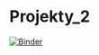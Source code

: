 # Projekty_2
[![Binder](https://mybinder.org/badge_logo.svg)](https://mybinder.org/v2/gh/Viksos/Projekty_2/master)
